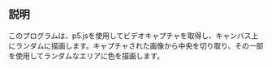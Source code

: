 
## 説明

このプログラムは、p5.jsを使用してビデオキャプチャを取得し、キャンバス上にランダムに描画します。キャプチャされた画像から中央を切り取り、その一部を使用してランダムなエリアに色を描画します。

